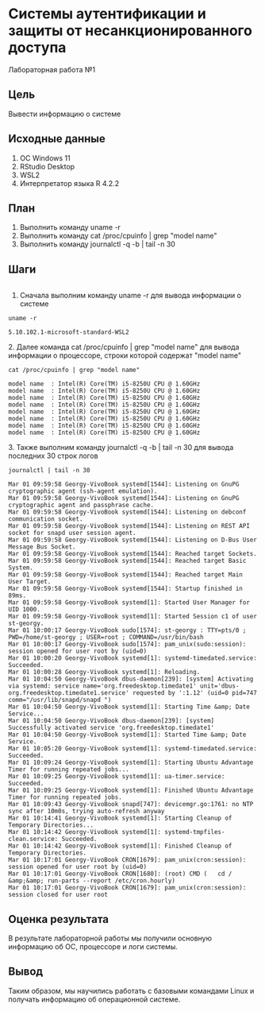 # Системы аутентификации и защиты от несанкционированного доступа

Лабораторная работа №1

## Цель

Вывести информацию о системе

## Исходные данные

1.  ОС Windows 11
2.  RStudio Desktop
3.  WSL2
4.  Интерпретатор языка R 4.2.2

## План

1.  Выполнить команду uname -r
2.  Выполнить команду cat /proc/cpuinfo \| grep "model name"
3.  Выполнить команду journalctl -q -b \| tail -n 30

## Шаги

```{r}
```

1.  Сначала выполним команду uname -r для вывода информации о системе

```{bash}
uname -r
```

	5.10.102.1-microsoft-standard-WSL2


2\. Далее команда cat /proc/cpuinfo \| grep "model name" для вывода информации о процессоре, строки которой содержат "model name"

```{bash}
cat /proc/cpuinfo | grep "model name"
```
	
	model name  : Intel(R) Core(TM) i5-8250U CPU @ 1.60GHz
	model name  : Intel(R) Core(TM) i5-8250U CPU @ 1.60GHz
	model name  : Intel(R) Core(TM) i5-8250U CPU @ 1.60GHz
	model name  : Intel(R) Core(TM) i5-8250U CPU @ 1.60GHz
	model name  : Intel(R) Core(TM) i5-8250U CPU @ 1.60GHz
	model name  : Intel(R) Core(TM) i5-8250U CPU @ 1.60GHz
	model name  : Intel(R) Core(TM) i5-8250U CPU @ 1.60GHz
	model name  : Intel(R) Core(TM) i5-8250U CPU @ 1.60GHz

3\. Также выполним команду journalctl -q -b \| tail -n 30 для вывода последних 30 строк логов

```{bash}
journalctl | tail -n 30
```

	Mar 01 09:59:58 Georgy-VivoBook systemd[1544]: Listening on GnuPG cryptographic agent (ssh-agent emulation).
	Mar 01 09:59:58 Georgy-VivoBook systemd[1544]: Listening on GnuPG cryptographic agent and passphrase cache.
	Mar 01 09:59:58 Georgy-VivoBook systemd[1544]: Listening on debconf communication socket.
	Mar 01 09:59:58 Georgy-VivoBook systemd[1544]: Listening on REST API socket for snapd user session agent.
	Mar 01 09:59:58 Georgy-VivoBook systemd[1544]: Listening on D-Bus User Message Bus Socket.
	Mar 01 09:59:58 Georgy-VivoBook systemd[1544]: Reached target Sockets.
	Mar 01 09:59:58 Georgy-VivoBook systemd[1544]: Reached target Basic System.
	Mar 01 09:59:58 Georgy-VivoBook systemd[1544]: Reached target Main User Target.
	Mar 01 09:59:58 Georgy-VivoBook systemd[1544]: Startup finished in 89ms.
	Mar 01 09:59:58 Georgy-VivoBook systemd[1]: Started User Manager for UID 1000.
	Mar 01 09:59:58 Georgy-VivoBook systemd[1]: Started Session c1 of user st-georgy.
	Mar 01 10:00:17 Georgy-VivoBook sudo[1574]: st-georgy : TTY=pts/0 ; PWD=/home/st-georgy ; USER=root ; COMMAND=/usr/bin/bash
	Mar 01 10:00:17 Georgy-VivoBook sudo[1574]: pam_unix(sudo:session): session opened for user root by (uid=0)
	Mar 01 10:00:20 Georgy-VivoBook systemd[1]: systemd-timedated.service: Succeeded.
	Mar 01 10:00:28 Georgy-VivoBook systemd[1]: Reloading.
	Mar 01 10:04:50 Georgy-VivoBook dbus-daemon[239]: [system] Activating via systemd: service name='org.freedesktop.timedate1' unit='dbus-org.freedesktop.timedate1.service' requested by ':1.12' (uid=0 pid=747 comm="/usr/lib/snapd/snapd ")
	Mar 01 10:04:50 Georgy-VivoBook systemd[1]: Starting Time &amp; Date Service...
	Mar 01 10:04:50 Georgy-VivoBook dbus-daemon[239]: [system] Successfully activated service 'org.freedesktop.timedate1'
	Mar 01 10:04:50 Georgy-VivoBook systemd[1]: Started Time &amp; Date Service.
	Mar 01 10:05:20 Georgy-VivoBook systemd[1]: systemd-timedated.service: Succeeded.
	Mar 01 10:09:24 Georgy-VivoBook systemd[1]: Starting Ubuntu Advantage Timer for running repeated jobs...
	Mar 01 10:09:25 Georgy-VivoBook systemd[1]: ua-timer.service: Succeeded.
	Mar 01 10:09:25 Georgy-VivoBook systemd[1]: Finished Ubuntu Advantage Timer for running repeated jobs.
	Mar 01 10:09:43 Georgy-VivoBook snapd[747]: devicemgr.go:1761: no NTP sync after 10m0s, trying auto-refresh anyway
	Mar 01 10:14:41 Georgy-VivoBook systemd[1]: Starting Cleanup of Temporary Directories...
	Mar 01 10:14:42 Georgy-VivoBook systemd[1]: systemd-tmpfiles-clean.service: Succeeded.
	Mar 01 10:14:42 Georgy-VivoBook systemd[1]: Finished Cleanup of Temporary Directories.
	Mar 01 10:17:01 Georgy-VivoBook CRON[1679]: pam_unix(cron:session): session opened for user root by (uid=0)
	Mar 01 10:17:01 Georgy-VivoBook CRON[1680]: (root) CMD (   cd / &amp;&amp; run-parts --report /etc/cron.hourly)
	Mar 01 10:17:01 Georgy-VivoBook CRON[1679]: pam_unix(cron:session): session closed for user root

## Оценка результата

В результате лабораторной работы мы получили основную информацию об ОС, процессоре и логи системы.

## Вывод

Таким образом, мы научились работать с базовыми командами Linux и получать информацию об операционной системе.

